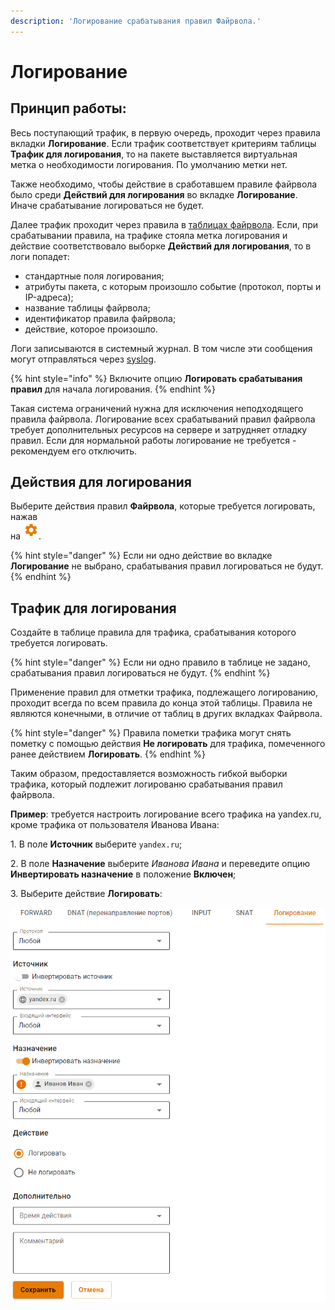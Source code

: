 ```yaml
---
description: 'Логирование срабатывания правил Файрвола.'
---
```


# Логирование

## Принцип работы:

Весь поступающий трафик, в первую очередь, проходит через правила вкладки **Логирование**. Если трафик соответствует критериям таблицы **Трафик для логирования**, то на пакете выставляется виртуальная метка о необходимости логирования. По умолчанию метки нет.

Также необходимо, чтобы действие в сработавшем правиле файрвола было среди **Действий для логирования** во вкладке **Логирование**. Иначе срабатывание логироваться не будет.

Далее трафик проходит через правила в [таблицах файрвола](firewall-tables.md). Если, при срабатывании правила, на трафике стояла метка логирования и действие соответствовало выборке **Действий для логирования**, то в логи попадет:
* стандартные поля логирования;
* атрибуты пакета, с которым произошло событие (протокол, порты и IP-адреса);
* название таблицы файрвола;
* идентификатор правила файрвола;
* действие, которое произошло.

Логи записываются в системный журнал. В том числе эти сообщения могут отправляться через [syslog](../monitor/syslog.md). 

{% hint style="info" %}
Включите опцию **Логировать срабатывания правил** для начала логирования.
{% endhint %}

Такая система ограничений нужна для исключения неподходящего правила файрвола. Логирование всех срабатываний правил файрвола требует дополнительных ресурсов на сервере и затрудняет отладку правил. Если для нормальной работы логирование не требуется - рекомендуем его отключить.

## Действия для логирования

Выберите действия правил **Файрвола**, которые требуется логировать, нажав\
на ![](../../.gitbook/assets/icon-gear.png).

{% hint style="danger" %}
Если ни одно действие во вкладке **Логирование** не выбрано, срабатывания правил логироваться не будут.
{% endhint %}

## Трафик для логирования

Создайте в таблице правила для трафика, срабатывания которого требуется логировать.

{% hint style="danger" %}
Если ни одно правило в таблице не задано, срабатывания правил логироваться не будут.
{% endhint %}

Применение правил для отметки трафика, подлежащего логированию, проходит всегда по всем правила до конца этой таблицы. Правила не являются конечными, в отличие от таблиц в других вкладках Файрвола.

{% hint style="danger" %}
Правила пометки трафика могут снять пометку с помощью действия **Не логировать** для трафика, помеченного ранее действием  **Логировать**.&#x20;
{% endhint %}

Таким образом, предоставляется возможность гибкой выборки трафика, который подлежит логированю срабатывания правил файрвола.

**Пример**: требуется настроить логирование всего трафика на yandex.ru, кроме трафика от пользователя Иванова Ивана:

1\. В поле **Источник** выберите `yandex.ru`;

2\. В поле **Назначение** выберите *Иванова Ивана* и переведите опцию **Инвертировать назначение** в положение **Включен**;

3\. Выберите действие **Логировать**:

![](../../.gitbook/assets/logging.png)